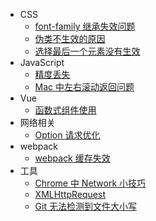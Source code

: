 * CSS
  * [font-family 继承失效问题](font.md)
  * [伪类不生效的原因](class.md)
  * [选择最后一个元素没有生效](select.md)
* JavaScript
  * [精度丢失](number.md)
  * [Mac 中左右滚动返回问题](scroll.md)
* Vue
  * [函数式组件使用](func.md)
* 网络相关
  * [Option 请求优化](options.md)
* webpack
  * [webpack 缓存失效](cache.md)
* 工具
  * [Chrome 中 Network 小技巧](net.md)
  * [XMLHttpRequest](xhr.md)
  * [Git 无法检测到文件大小写](git.md)